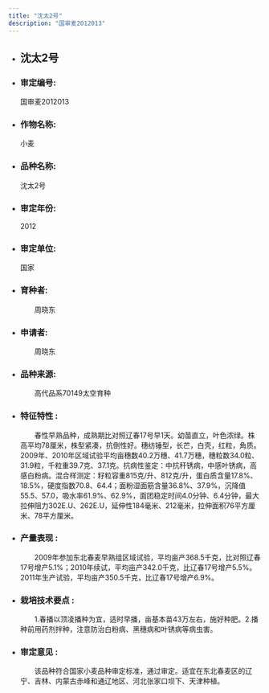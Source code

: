 ```yaml
---
title: "沈太2号"
description: "国审麦2012013"
---
```

* ## 沈太2号
* ###  审定编号:  
   国审麦2012013

*  ### 作物名称:  
   小麦

*   ###  品种名称: 
    沈太2号

*   ### 审定年份: 
    2012

*   ### 审定单位:  
    国家

*   ### 育种者:  
    　　周晓东

*   ### 申请者:  
    　　周晓东

*   ### 品种来源:  
    　　高代品系70149太空育种

*   ### 特征特性 : 
    　　春性早熟品种，成熟期比对照辽春17号早1天。幼苗直立，叶色浓绿。株高平均78厘米，株型紧凑，抗倒性好。穗纺锤型，长芒，白壳，红粒，角质。2009年、2010年区域试验平均亩穗数40.2万穗、41.7万穗，穗粒数34.0粒、31.9粒，千粒重39.7克、37.1克。抗病性鉴定：中抗秆锈病，中感叶锈病，高感白粉病。混合样测定：籽粒容重815克/升、812克/升，蛋白质含量17.8%、18.5%，硬度指数70.8、64.4；面粉湿面筋含量36.8%、37.9%，沉降值55.5、57.0，吸水率61.9%、62.9%，面团稳定时间4.0分钟、6.4分钟，最大拉伸阻力302E.U、262E.U，延伸性184毫米、212毫米，拉伸面积76平方厘米、78平方厘米。

*   ### 产量表现 : 
    　　2009年参加东北春麦早熟组区域试验，平均亩产368.5千克，比对照辽春17号增产5.1%；2010年续试，平均亩产342.0千克，比辽春17号增产5.5%。2011年生产试验，平均亩产350.5千克，比辽春17号增产6.9%。

*   ### 栽培技术要点 : 
    　　1.春播以顶凌播种为宜，适时早播，亩基本苗43万左右，施好种肥。2.播种前用药剂拌种，注意防治白粉病、黑穗病和叶锈病等病虫害。

*   ### 审定意见 : 
    　　该品种符合国家小麦品种审定标准，通过审定。适宜在东北春麦区的辽宁、吉林、内蒙古赤峰和通辽地区、河北张家口坝下、天津种植。
